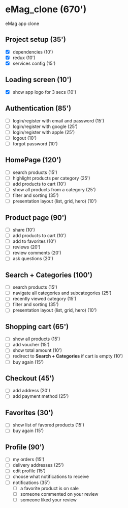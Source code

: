 # eMag_clone (670')
eMag app clone

## Project setup (35')
* [x] dependencies (10')
* [x] redux (10')
* [x] services config (15')

## Loading screen (10')
* [x] show app logo for 3 secs (10')

## Authentication (85')
* [ ] login/register with email and password (15')
* [ ] login/register with google (25')
* [ ] login/register with apple (25')
* [ ] logout (10')
* [ ] forgot password (10')

## HomePage (120')
* [ ] search products (15')
* [ ] highlight products per category (25')
* [ ] add products to cart (10')
* [ ] show all products from a category (25')
* [ ] filter and sorting (35')
* [ ] presentation layout (list, grid, hero) (10')

## Product page (90')
* [ ] share (10')
* [ ] add products to cart (10')
* [ ] add to favorites (10')
* [ ] reviews (20')
* [ ] review comments (20')
* [ ] ask questions (20')

## Search + Categories (100')
* [ ] search products (15')
* [ ] navigate all categories and subcategories (25')
* [ ] recently viewed category (15')
* [ ] filter and sorting (35')
* [ ] presentation layout (list, grid, hero) (10')

## Shopping cart (65')
* [ ] show all products (15')
* [ ] add voucher (15')
* [ ] show total amount (10')
* [ ] redirect to **Search + Categories** if cart is empty (10')
* [ ] buy again (15')

## Checkout (45')
* [ ] add address (20')
* [ ] add payment method (25')

## Favorites (30')
* [ ] show list of favored products (15')
* [ ] buy again (15')

## Profile (90')
* [ ] my orders (15')
* [ ] delivery addresses (25')
* [ ] edit profile (15')
* [ ] choose what notifications to receive
* [ ] notifications (35')
    * [ ] a favorite product is on sale
    * [ ] someone commented on your review
    * [ ] someone liked your review